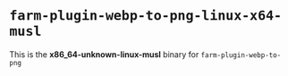 # `farm-plugin-webp-to-png-linux-x64-musl`

This is the **x86_64-unknown-linux-musl** binary for `farm-plugin-webp-to-png`
